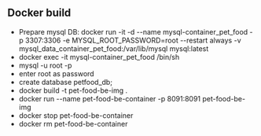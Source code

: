 ## Docker build 
* Prepare mysql DB: docker run -it -d --name mysql-container_pet_food -p 3307:3306  -e MYSQL_ROOT_PASSWORD=root --restart always -v mysql_data_container_pet_food:/var/lib/mysql mysql:latest
* docker exec -it  mysql-container_pet_food /bin/sh
* mysql -u root -p 
* enter root as password
* create database petfood_db;
* docker build -t pet-food-be-img .
* docker run --name pet-food-be-container -p 8091:8091 pet-food-be-img
* docker stop pet-food-be-container
* docker rm pet-food-be-container
